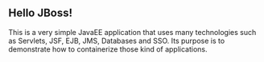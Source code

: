 ## Hello JBoss!

This is a very simple JavaEE application that uses many technologies such as
Servlets, JSF, EJB, JMS, Databases and SSO.
Its purpose is to demonstrate how to containerize those kind of applications.
